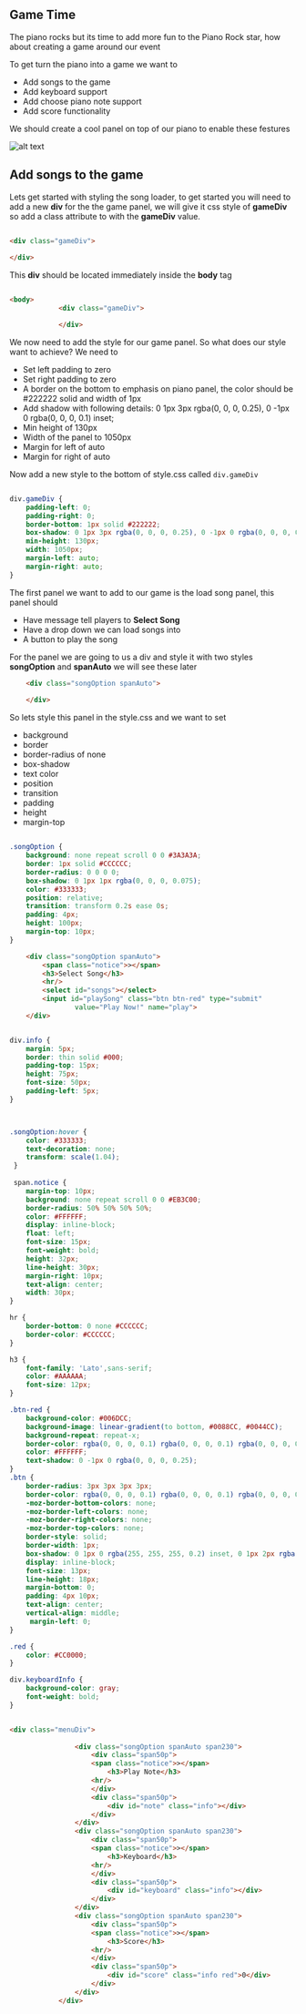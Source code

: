 ## Game Time

The piano rocks but its time to add more fun to the Piano Rock star, how about creating a game around our event

To get turn the piano into a game we want to 
* Add songs to the game
* Add keyboard support
* Add choose piano note support
* Add score functionality

We should create a cool panel on top of our piano to enable these festures

![alt text](https://raw.github.com/CoderDojo/piano-game/master/game/doc-files/piano-game.png?login=noelking&token=e3573361872dca184dca5ebeb8df868e "Piano Rock Star")


## Add songs to the game

Lets get started with styling the song loader, to get started you will need to add a new __div__ for the
the game panel, we will give it css style of __gameDiv__ so add a class attribute to with the __gameDiv__ value.

````html

<div class="gameDiv">			
				
</div>


````

This __div__ should be located immediately inside the __body__ tag

````html

<body>
			<div class="gameDiv">	

			</div>
````

We now need to add the style for our game panel.  So what does our style want to achieve?  We need to 
* Set left padding to zero
* Set right padding to zero
* A border on the bottom to emphasis on piano panel, the color should be  #222222 solid and width of 1px
* Add shadow with following details: 0 1px 3px rgba(0, 0, 0, 0.25), 0 -1px 0 rgba(0, 0, 0, 0.1) inset;
* Min height of 130px
* Width of the panel to 1050px
* Margin for left of auto
* Margin for right of auto

Now add a new style to the bottom of style.css called ````div.gameDiv```` 

````css

div.gameDiv {
    padding-left: 0;
    padding-right: 0;
    border-bottom: 1px solid #222222;
    box-shadow: 0 1px 3px rgba(0, 0, 0, 0.25), 0 -1px 0 rgba(0, 0, 0, 0.1) inset;
    min-height: 130px;
    width: 1050px;
    margin-left: auto;
    margin-right: auto;
}

````

The first panel we want to add to our game is the load song panel, this panel should
* Have message tell players to __Select Song__
* Have a drop down we can load songs into 
* A button to play the song

For the panel we are going to us a div and style it with two styles __songOption__ and __spanAuto__ we will see 
these later

````html
	<div class="songOption spanAuto">
		
	</div>
````

So lets style this panel in the style.css and we want to set
* background
* border
* border-radius of none
* box-shadow
* text color
* position
* transition
* padding
* height
* margin-top

````css

.songOption {
    background: none repeat scroll 0 0 #3A3A3A;
    border: 1px solid #CCCCCC;
    border-radius: 0 0 0 0;
    box-shadow: 0 1px 1px rgba(0, 0, 0, 0.075);
    color: #333333;
    position: relative;
    transition: transform 0.2s ease 0s;
    padding: 4px;
    height: 100px;
    margin-top: 10px;
}


````

````html
	<div class="songOption spanAuto">
		<span class="notice">></span>
		<h3>Select Song</h3>
		<hr/>
		<select id="songs"></select>
		<input id="playSong" class="btn btn-red" type="submit" 
				value="Play Now!" name="play">
	</div>
````




````css

div.info {
	margin: 5px;
	border: thin solid #000;
	padding-top: 15px;
	height: 75px;
	font-size: 50px;
	padding-left: 5px;
}



.songOption:hover {
    color: #333333;
    text-decoration: none;
    transform: scale(1.04);
 }
 
 span.notice {
	margin-top: 10px;
    background: none repeat scroll 0 0 #EB3C00;
    border-radius: 50% 50% 50% 50%;
    color: #FFFFFF;
    display: inline-block;
    float: left;
    font-size: 15px;
    font-weight: bold;
    height: 32px;
    line-height: 30px;
    margin-right: 10px;
    text-align: center;
    width: 30px;
}

hr {
    border-bottom: 0 none #CCCCCC;
    border-color: #CCCCCC;
}

h3 {
	font-family: 'Lato',sans-serif;
	color: #AAAAAA;
	font-size: 12px;
}

.btn-red {
	background-color: #006DCC;
    background-image: linear-gradient(to bottom, #0088CC, #0044CC);
    background-repeat: repeat-x;
    border-color: rgba(0, 0, 0, 0.1) rgba(0, 0, 0, 0.1) rgba(0, 0, 0, 0.25);
    color: #FFFFFF;
    text-shadow: 0 -1px 0 rgba(0, 0, 0, 0.25);
}
.btn {
    border-radius: 3px 3px 3px 3px;
    border-color: rgba(0, 0, 0, 0.1) rgba(0, 0, 0, 0.1) rgba(0, 0, 0, 0.25);
    -moz-border-bottom-colors: none;
    -moz-border-left-colors: none;
    -moz-border-right-colors: none;
    -moz-border-top-colors: none;
    border-style: solid;
    border-width: 1px;
    box-shadow: 0 1px 0 rgba(255, 255, 255, 0.2) inset, 0 1px 2px rgba(0, 0, 0, 0.05);
    display: inline-block;
    font-size: 13px;
    line-height: 18px;
    margin-bottom: 0;
    padding: 4px 10px;
    text-align: center;
    vertical-align: middle;
     margin-left: 0;
}

.red {
	color: #CC0000;
}

div.keyboardInfo {
    background-color: gray;    
    font-weight: bold;
}


````



````html

<div class="menuDiv">			
				
				<div class="songOption spanAuto span230">
					<div class="span50p">
					<span class="notice">></span>
						<h3>Play Note</h3>
					<hr/>
					</div>
					<div class="span50p">
						<div id="note" class="info"></div>
					</div>
				</div>
				<div class="songOption spanAuto span230">
					<div class="span50p">
					<span class="notice">></span>
						<h3>Keyboard</h3>
					<hr/>
					</div>
					<div class="span50p">
						<div id="keyboard" class="info"></div>
					</div>
				</div>
				<div class="songOption spanAuto span230">
					<div class="span50p">
					<span class="notice">></span>
						<h3>Score</h3>
					<hr/>
					</div>
					<div class="span50p">
						<div id="score" class="info red">0</div>
					</div>
				</div>
			</div>

````